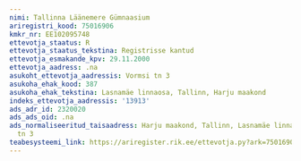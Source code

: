 ```yaml
---
nimi: Tallinna Läänemere Gümnaasium
ariregistri_kood: 75016906
kmkr_nr: EE102095748
ettevotja_staatus: R
ettevotja_staatus_tekstina: Registrisse kantud
ettevotja_esmakande_kpv: 29.11.2000
ettevotja_aadress: .na
asukoht_ettevotja_aadressis: Vormsi tn 3
asukoha_ehak_kood: 387
asukoha_ehak_tekstina: Lasnamäe linnaosa, Tallinn, Harju maakond
indeks_ettevotja_aadressis: '13913'
ads_adr_id: 2320020
ads_ads_oid: .na
ads_normaliseeritud_taisaadress: Harju maakond, Tallinn, Lasnamäe linnaosa, Vormsi
  tn 3
teabesysteemi_link: https://ariregister.rik.ee/ettevotja.py?ark=75016906&ref=rekvisiidid
---
```

